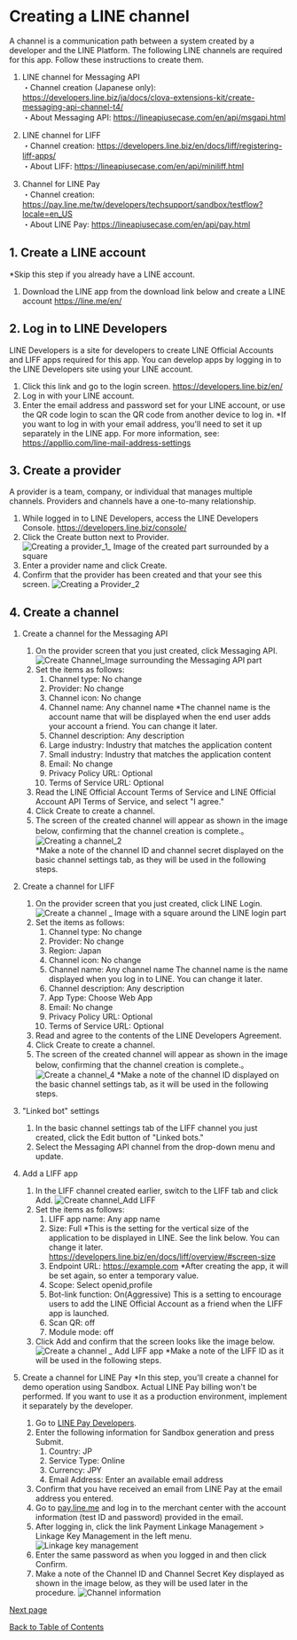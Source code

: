 # Creating a LINE channel

A channel is a communication path between a system created by a developer and the LINE Platform.
The following LINE channels are required for this app. Follow these instructions to create them.

1. LINE channel for Messaging API  
・Channel creation (Japanese only): https://developers.line.biz/ja/docs/clova-extensions-kit/create-messaging-api-channel-t4/  
・About Messaging API: https://lineapiusecase.com/en/api/msgapi.html  

1. LINE channel for LIFF  
・Channel creation: https://developers.line.biz/en/docs/liff/registering-liff-apps/  
・About LIFF: https://lineapiusecase.com/en/api/miniliff.html  

1. Channel for LINE Pay  
・Channel creation: https://pay.line.me/tw/developers/techsupport/sandbox/testflow?locale=en_US  
・About LINE Pay:  https://lineapiusecase.com/en/api/pay.html  

## 1. Create a LINE account

*Skip this step if you already have a LINE account.

1. Download the LINE app from the download link below and create a LINE account
   https://line.me/en/

## 2. Log in to LINE Developers

LINE Developers is a site for developers to create LINE Official Accounts and LIFF apps required for this app. You can develop apps by logging in to the LINE Developers site using your LINE account.

1. Click this link and go to the login screen.
   https://developers.line.biz/en/
1. Log in with your LINE account.
1. Enter the email address and password set for your LINE account, or use the QR code login to scan the QR code from another device to log in.
   *If you want to log in with your email address, you'll need to set it up separately in the LINE app. For more information, see:
   https://appllio.com/line-mail-address-settings

## 3. Create a provider

A provider is a team, company, or individual that manages multiple channels. Providers and channels have a one-to-many relationship.

1. While logged in to LINE Developers, access the LINE Developers Console.
   https://developers.line.biz/console/
2. Click the Create button next to Provider.
   ![Creating a provider_1_ Image of the created part surrounded by a square](../images/en/line-provider-create-1-en.png)  
3. Enter a provider name and click Create.
4. Confirm that the provider has been created and that your see this screen.
   ![Creating a Provider_2](../images/en/line-provider-create-2-en.png)  

## 4. Create a channel

1. Create a channel for the Messaging API
   1. On the provider screen that you just created, click Messaging API.
      ![Create Channel_Image surrounding the Messaging API part](../images/en/line-channel-create-1-en.png)
   1. Set the items as follows:
      1. Channel type: No change
      1. Provider: No change
      1. Channel icon: No change
      1. Channel name: Any channel name
         *The channel name is the account name that will be displayed when the end user adds your account a friend. You can change it later.
      1. Channel description: Any description
      1. Large industry: Industry that matches the application content
      1. Small industry: Industry that matches the application content
      1. Email: No change
      1. Privacy Policy URL: Optional
      1. Terms of Service URL: Optional
   1. Read the LINE Official Account Terms of Service and LINE Official Account API Terms of Service, and select "I agree."
   1. Click Create to create a channel.
   1. The screen of the created channel will appear as shown in the image below, confirming that the channel creation is complete.。
      ![Creating a channel_2](../images/en/line-channel-create-2-en.png)  
      *Make a note of the channel ID and channel secret displayed on the basic channel settings tab, as they will be used in the following steps.
1. Create a channel for LIFF
   1. On the provider screen that you just created, click LINE Login.
      ![Create a channel _ Image with a square around the LINE login part](../images/en/line-channel-create-3-en.png)
   1. Set the items as follows:
      1. Channel type: No change
      1. Provider: No change
      1. Region: Japan
      1. Channel icon: No change
      1. Channel name: Any channel name
         The channel name is the name displayed when you log in to LINE. You can change it later.
      1. Channel description: Any description
      1. App Type: Choose Web App
      1. Email: No change
      1. Privacy Policy URL: Optional
      1. Terms of Service URL: Optional
   1. Read and agree to the contents of the LINE Developers Agreement.
   1. Click Create to create a channel.
   1. The screen of the created channel will appear as shown in the image below, confirming that the channel creation is complete.。
      ![Create a channel_4](../images/en/line-channel-create-4-en.png)
      *Make a note of the channel ID displayed on the basic channel settings tab, as it will be used in the following steps.
1. "Linked bot" settings
   1. In the basic channel settings tab of the LIFF channel you just created, click the Edit button of "Linked bots."
   1. Select the Messaging API channel from the drop-down menu and update.
1. Add a LIFF app
   1. In the LIFF channel created earlier, switch to the LIFF tab and click Add.
      ![Create channel_Add LIFF](../images/en/line-channel-create-add-liff-en.png)
   1. Set the items as follows:
      1. LIFF app name: Any app name
      1. Size: Full
         *This is the setting for the vertical size of the application to be displayed in LINE. See the link below. You can change it later.
         https://developers.line.biz/en/docs/liff/overview/#screen-size
      1. Endpoint URL: https://example.com
         *After creating the app, it will be set again, so enter a temporary value.
      1. Scope: Select openid,profile
      1. Bot-link function: On(Aggressive)
         This is a setting to encourage users to add the LINE Official Account as a friend when the LIFF app is launched.
      1. Scan QR: off
      1. Module mode: off
   1. Click Add and confirm that the screen looks like the image below.
      ![Create a channel _ Add LIFF app](../images/en/line-channel-create-add-liff-app-en.png)
      *Make a note of the LIFF ID as it will be used in the following steps.

1. Create a channel for LINE Pay
   *In this step, you'll create a channel for demo operation using Sandbox. Actual LINE Pay billing won't be performed. If you want to use it as a production environment, implement it separately by the developer.
   1. Go to [LINE Pay Developers](https://pay.line.me/tw/developers/techsupport/sandbox/creation?locale=en_US).
   1. Enter the following information for Sandbox generation and press Submit.
      1. Country: JP
      1. Service Type: Online
      1. Currency: JPY
      1. Email Address: Enter an available email address
   1. Confirm that you have received an email from LINE Pay at the email address you entered.
   1. Go to [pay.line.me](https://pay.line.me/portal/jp/auth/login) and log in to the merchant center with the account information (test ID and password) provided in the email.
   1. After logging in, click the link Payment Linkage Management > Linkage Key Management in the left menu.
   ![Linkage key management](../images/en/linepay-key-en.png)
   1. Enter the same password as when you logged in and then click Confirm.
   1. Make a note of the Channel ID and Channel Secret Key displayed as shown in the image below, as they will be used later in the procedure.
   ![Channel information](../images/en/linepay-channel-information-en.png)

[Next page](back-end-construction.md)

[Back to Table of Contents](README_en.md)
